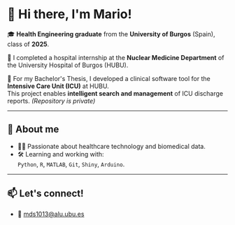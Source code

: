 # 👋 Hi there, I'm Mario!

🎓 **Health Engineering graduate** from the **University of Burgos** (Spain), class of **2025**.

🧪 I completed a hospital internship at the **Nuclear Medicine Department** of the University Hospital of Burgos (HUBU).

📁 For my Bachelor's Thesis, I developed a clinical software tool for the **Intensive Care Unit (ICU)** at HUBU.  
This project enables **intelligent search and management** of ICU discharge reports. *(Repository is private)*


---

## 🧠 About me

- 👨‍💻 Passionate about healthcare technology and biomedical data.
- 🛠️ Learning and working with:  
  `Python`, `R`, `MATLAB`, `Git`, `Shiny`, `Arduino`.

---
## 📫 Let's connect!

- 📧 mds1013@alu.ubu.es
